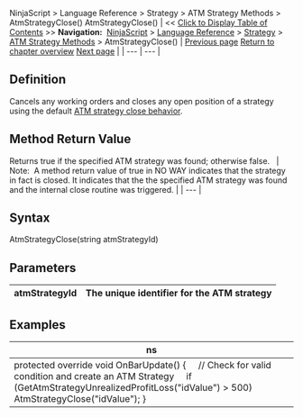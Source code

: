 ﻿
NinjaScript > Language Reference > Strategy > ATM Strategy Methods > AtmStrategyClose()
AtmStrategyClose()
| << [Click to Display Table of Contents](atmstrategyclose.md) >> **Navigation:**     [NinjaScript](ninjascript.md) > [Language Reference](language_reference_wip.md) > [Strategy](strategy.md) > [ATM Strategy Methods](atm_strategy_methods.md) > AtmStrategyClose() | [Previous page](atmstrategychangestoptarget.md) [Return to chapter overview](atm_strategy_methods.md) [Next page](atmstrategycreate.md) |
| --- | --- |
## Definition
Cancels any working orders and closes any open position of a strategy using the default [ATM strategy close behavior](closing_a_position_or_atm_stra.md).
 
## Method Return Value
Returns true if the specified ATM strategy was found; otherwise false. 
 
| Note:  A method return value of true in NO WAY indicates that the strategy in fact is closed. It indicates that the the specified ATM strategy was found and the internal close routine was triggered. |
| --- |

## Syntax
AtmStrategyClose(string atmStrategyId)
## 
## Parameters
| atmStrategyId | The unique identifier for the ATM strategy |
| --- | --- |
## 
## 
## Examples
| ns |
| --- |
| protected override void OnBarUpdate() {      // Check for valid condition and create an ATM Strategy      if (GetAtmStrategyUnrealizedProfitLoss("idValue") > 500)          AtmStrategyClose("idValue"); } |

